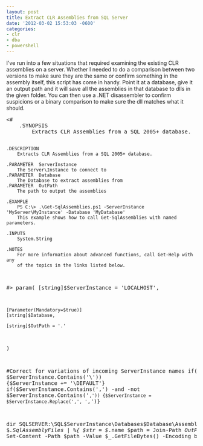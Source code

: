 ```yaml
---
layout: post
title: Extract CLR Assemblies from SQL Server
date: '2012-03-02 15:53:03 -0600'
categories:
- clr
- dba
- powershell
---
```

<p>I've run into a few situations that required examining the existing CLR assemblies on a server. Whether I needed to do a comparison between two versions to make sure they are the same or confirm something in the assembly itself, this script has come in handy. Point it at a database, give it an output path and it will save all the assemblies in that database to dlls in the given folder. You can then use a .NET disassembler to confirm suspicions or a binary comparison to make sure the dll matches what it should.</p>
<pre lang="powershell"><#
    .SYNOPSIS
        Extracts CLR Assemblies from a SQL 2005+ database.

    .DESCRIPTION
        Extracts CLR Assemblies from a SQL 2005+ database.

    .PARAMETER  ServerInstance
        The Server\Instance to connect to
    .PARAMETER  Database
        The Database to extract assemblies from
    .PARAMETER  OutPath
        The path to output the assemblies

    .EXAMPLE
        PS C:\> .\Get-SqlAssemblies.ps1 -ServerInstance 'MyServer\MyInstance' -Database 'MyDatabase'
        This example shows how to call Get-SqlAssemblies with named parameters.

    .INPUTS
        System.String

    .NOTES
        For more information about advanced functions, call Get-Help with any
        of the topics in the links listed below.

#>
param(
    [string]$ServerInstance = 'LOCALHOST',

    [Parameter(Mandatory=$true)]
    [string]$Database,

    [string]$OutPath = '.'
)

#Correct for variations of incoming ServerInstance names
if(-not $ServerInstance.Contains('\')) {$ServerInstance += '\DEFAULT'}
if($ServerInstance.Contains(',') -and -not $ServerInstance.Contains('`,')) {$ServerInstance = $ServerInstance.Replace(',', '`,')}

dir SQLSERVER:\SQL\$ServerInstance\Databases\$Database\Assemblies | %{
    $_.SqlAssemblyFiles | %{
        $str = $_.name
        $path = Join-Path $OutPath ($str.Substring($str.LastIndexOf('\')+1))
        Set-Content -Path $path -Value $_.GetFileBytes() -Encoding byte;
    }
}
</pre>

